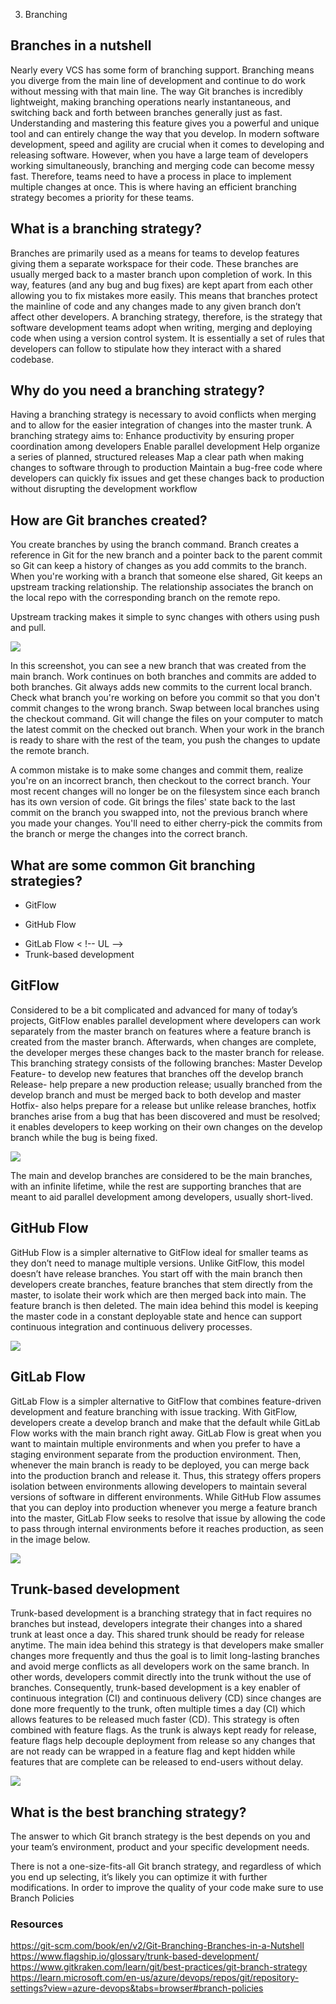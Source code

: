 3. Branching

## Branches in a nutshell

Nearly every VCS has some form of branching support. Branching means you diverge from the main line of development and continue to do work without messing with that main line. 
The way Git branches is incredibly lightweight, making branching operations nearly instantaneous, and switching back and forth between branches generally just as fast. Understanding and mastering this feature gives you a powerful and unique tool and can entirely change the way that you develop.
 In modern software development, speed and agility are crucial when it comes to developing and releasing software. However, when you have a large team of developers working simultaneously, branching and merging code can become messy fast. 
Therefore, teams need to have a process in place to implement multiple changes at once. This is where having an efficient branching strategy becomes a priority for these teams.


## What is a branching strategy?

Branches are primarily used as a means for teams to develop features giving them a separate workspace for their code. These branches are usually merged back to a master branch upon completion of work. In this way, features (and any bug and bug fixes) are kept apart from each other allowing you to fix mistakes more easily.
This means that branches protect the mainline of code and any changes made to any given branch don’t affect other developers.
A branching strategy, therefore, is the strategy that software development teams adopt when writing, merging and deploying code when using a version control system.
It is essentially a set of rules that developers can follow to stipulate how they interact with a shared codebase.
 

 ## Why do you need a branching strategy?

Having a branching strategy is necessary to avoid conflicts when merging and to allow for the easier integration of changes into the master trunk.
A branching strategy aims to:
Enhance productivity by ensuring proper coordination among developers
Enable parallel development
Help organize a series of planned, structured releases
Map a clear path when making changes to software through to production
Maintain a bug-free code where developers can quickly fix issues and get these changes back to production without disrupting the development workflow







   ## How are Git branches created?
You create branches by using the branch command. Branch creates a reference in Git for the new branch and a pointer back to the parent commit so Git can keep a history of changes as you add commits to the branch.
When you're working with a branch that someone else shared, Git keeps an upstream tracking relationship. The relationship associates the branch on the local repo with the corresponding branch on the remote repo.

Upstream tracking makes it simple to sync changes with others using push and pull.

![](/studyMaterial/3-branching/branch%20create.png)


In this screenshot, you can see a new branch that was created from the main branch. Work continues on both branches and commits are added to both branches.
Git always adds new commits to the current local branch. Check what branch you're working on before you commit so that you don't commit changes to the wrong branch.
Swap between local branches using the checkout command. Git will change the files on your computer to match the latest commit on the checked out branch.
When your work in the branch is ready to share with the rest of the team, you push the changes to update the remote branch.






A common mistake is to make some changes and commit them, realize you're on an incorrect branch, then checkout to the correct branch.
Your most recent changes will no longer be on the filesystem since each branch has its own version of code.
Git brings the files' state back to the last commit on the branch you swapped into, not the previous branch where you made your changes.
You'll need to either cherry-pick the commits from the branch or merge the changes into the correct branch.


## What are some common Git branching strategies?

<!-- UL -->
* GitFlow
 <!-- UL -->
* GitHub Flow
<!-- UL -->
* GitLab Flow
< !-- UL -->
* Trunk-based development








## GitFlow
Considered to be a bit complicated and advanced for many of today’s projects, GitFlow enables parallel development where developers can work separately from the master branch on features where a feature branch is created from the master branch.
Afterwards, when changes are complete, the developer merges these changes back to the master branch for release.
This branching strategy consists of the following branches:
Master 
Develop
Feature- to develop new features that branches off the develop branch 
Release- help prepare a new production release; usually branched from the develop branch and must be merged back to both develop and master
Hotfix- also helps prepare for a release but unlike release branches, hotfix branches arise from a bug that has been discovered and must be resolved; it enables developers to keep working on their own changes on the develop branch while the bug is being fixed.
 
 
 ![](/studyMaterial/3-branching/gitflow-branching-strategy.png)

 
 
 
 
The main and develop branches are considered to be the main branches, with an infinite lifetime, while the rest are supporting branches that are meant to aid parallel development among developers, usually short-lived. 
 
 
   

 
## GitHub Flow
GitHub Flow is a simpler alternative to GitFlow ideal for smaller teams as they don’t need to manage multiple versions.
Unlike GitFlow, this model doesn’t have release branches. You start off with the main branch then developers create branches, feature branches that stem directly from the master, to isolate their work which are then merged back into main. The feature branch is then deleted.
The main idea behind this model is keeping the master code in a constant deployable state and hence can support continuous integration and continuous delivery processes.
 
 ![](/studyMaterial/3-branching/github-flow-branching-model.jpeg)
 

## GitLab Flow
GitLab Flow is a simpler alternative to GitFlow that combines feature-driven development and feature branching with issue tracking.
With GitFlow, developers create a develop branch and make that the default while GitLab Flow works with the main branch right away.
GitLab Flow is great when you want to maintain multiple environments and when you prefer to have a staging environment separate from the production environment. Then, whenever the main branch is ready to be deployed, you can merge back into the production branch and release it.
Thus, this strategy offers propers isolation between environments allowing developers to maintain several versions of software in different environments.
While GitHub Flow assumes that you can deploy into production whenever you merge a feature branch into the master, GitLab Flow seeks to resolve that issue by allowing the code to pass through internal environments before it reaches production, as seen in the image below.

![](/studyMaterial/3-branching/gitlab_flow_environment_branches.png)
 

 ## Trunk-based development
Trunk-based development is a branching strategy that in fact requires no branches but instead, developers integrate their changes into a shared trunk at least once a day. This shared trunk should be ready for release anytime.
The main idea behind this strategy is that developers make smaller changes more frequently and thus the goal is to limit long-lasting branches and avoid merge conflicts as all developers work on the same branch. In other words, developers commit directly into the trunk without the use of branches.
Consequently, trunk-based development is a key enabler of continuous integration (CI) and continuous delivery (CD)  since changes are done more frequently to the trunk, often multiple times a day (CI) which allows features to be released much faster (CD).
This strategy is often combined with feature flags. As the trunk is always kept ready for release, feature flags help decouple deployment from release so any changes that are not ready can be wrapped in a feature flag and kept hidden while features that are complete can be released to end-users without delay. 

![](/studyMaterial/3-branching/gitlab_flow_environment_branches.png)

 
## What is the best branching strategy?
The answer to which Git branch strategy is the best depends on you and your team’s environment, product and your specific development needs.

There is not a one-size-fits-all Git branch strategy, and regardless of which you end up selecting, it’s likely you can optimize it with further modifications. In order to improve the quality of your code make sure to use Branch Policies 

### Resources

 https://git-scm.com/book/en/v2/Git-Branching-Branches-in-a-Nutshell 
 https://www.flagship.io/glossary/trunk-based-development/
https://www.gitkraken.com/learn/git/best-practices/git-branch-strategy 
https://learn.microsoft.com/en-us/azure/devops/repos/git/repository-settings?view=azure-devops&tabs=browser#branch-policies 





